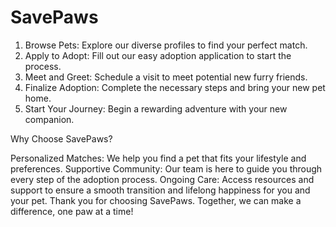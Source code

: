 # SavePaws

1. Browse Pets: Explore our diverse profiles to find your perfect match.
2. Apply to Adopt: Fill out our easy adoption application to start the process.
3. Meet and Greet: Schedule a visit to meet potential new furry friends.
4. Finalize Adoption: Complete the necessary steps and bring your new pet home.
5. Start Your Journey: Begin a rewarding adventure with your new companion.

Why Choose SavePaws?

Personalized Matches: We help you find a pet that fits your lifestyle and preferences.
Supportive Community: Our team is here to guide you through every step of the adoption process.
Ongoing Care: Access resources and support to ensure a smooth transition and lifelong happiness for you and your pet.
Thank you for choosing SavePaws. Together, we can make a difference, one paw at a time!
